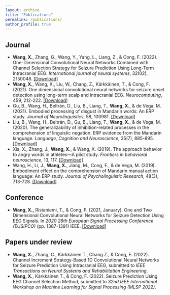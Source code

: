 ```yaml
---
layout: archive
title: "Publications"
permalink: /publications/
author_profile: true
---
```


Journal
------
- **Wang, X.**, Zhang, G., Wang, Y., Yang, L., Liang, Z., & Cong, F. (2022). One-Dimensional Convolutional Neural Networks Combined with Channel Selection Strategy for Seizure Prediction Using Long-Term Intracranial EEG. *International journal of neural systems*, 32(02), 2150048. [[Download]](https://www.worldscientific.com/doi/abs/10.1142/S0129065721500489)
- **Wang, X.**, Wang, X., Liu, W., Chang, Z., Kärkkäinen, T., & Cong, F. (2021). One dimensional convolutional neural networks for seizure onset detection using long-term scalp and intracranial EEG. *Neurocomputing*, 459, 212-222. [[Download]](https://www.sciencedirect.com/science/article/pii/S0925231221009723?via%3Dihub)
- Gu, B., Wang, H., Beltrán, D., Liu, B., Liang, T., **Wang, X.**, & de Vega, M. (2021). Embodied processing of disgust in Mandarin words: An ERP study. *Journal of Neurolinguistics*, 58, 100981. [[Download]](https://www.sciencedirect.com/science/article/pii/S091160442030141X?via%3Dihub)
- Liu, B., Wang, H., Beltrán, D., Gu, B., Liang, T., **Wang, X.**, & de Vega, M. (2020). The generalizability of inhibition-related processes in the comprehension of linguistic negation. ERP evidence from the Mandarin language. *Language, Cognition and Neuroscience*, 35(7), 885-895. [[Download]](https://www.tandfonline.com/doi/full/10.1080/23273798.2019.1662460)
- Xia, X., Zhang, J., **Wang, X.**, & Wang, X. (2019). The approach behavior to angry words in athletes—A pilot study. *Frontiers in behavioral neuroscience*, 13, 117.
  [[Download]](https://www.frontiersin.org/articles/10.3389/fnbeh.2019.00117/full)
- Wang, H., Li, J., **Wang, X.**, Jiang, M., Cong, F., & de Vega, M. (2019). Embodiment effect on the comprehension of Mandarin manual action language: An ERP study. *Journal of Psycholinguistic Research*, 48(3), 713-728. [[Download]](https://link.springer.com/article/10.1007/s10936-018-09627-6)
  
Conference
------
 - **Wang, X.,** Ristaniemi, T., & Cong, F. (2021, January). One and Two Dimensional Convolutional Neural Networks for Seizure Detection Using EEG Signals. In *2020 28th European Signal Processing Conference (EUSIPCO)* (pp. 1387-1391) IEEE. [[Download]](https://ieeexplore.ieee.org/document/9287640)

Papers under review
------
- **Wang, X.**, Zhang, C., Kärkkäinen T., Chang Z., & Cong, F. (2022). Channel Increment Strategy-Based 1D Convolutional Neural Networks for Seizure Prediction Using Intracranial EEG, submitted to *IEEE Transactions on Neural Systems and Rehabilitation Engineering*.
- **Wang, X.**, Kärkkäinen T., & Cong, F. (2022). Seizure Prediction Using EEG Channel Selection Method, submitted to *32nd IEEE International Workshop on Machine Learning for Signal Processing (MLSP 2022)*.
